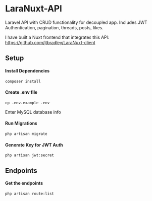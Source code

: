<h1>LaraNuxt-API</h1>

Laravel API with CRUD functionality for decoupled app. Includes JWT Authentication, pagination, threads, posts, likes.

I have built a Nuxt frontend that integrates this API: https://github.com/jtbradley/LaraNuxt-client

<h2>Setup</h2>

<h4>Install Dependencies</h4>
<code>composer install</code>

<h4>Create .env file</h4>
<code>cp .env.example .env</code>
<p>Enter MySQL database info</p>

<h4>Run Migrations</h4>
<code>php artisan migrate</code>

<h4>Generate Key for JWT Auth</h4>
<code>php artisan jwt:secret</code>

<h2>Endpoints</h2>

<h4>Get the endpoints</h4>

<code>php artisan route:list</code>
